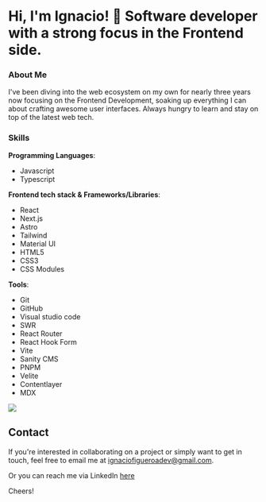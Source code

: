 # Hi, I'm Ignacio! 👋 Software developer with a strong focus in the Frontend side.

### About Me
I've been diving into the web ecosystem on my own for nearly three years now focusing on the Frontend Development, soaking up everything I can about crafting awesome user interfaces. Always hungry to learn and stay on top of the latest web tech.

### Skills
 
**Programming Languages**:
- Javascript
- Typescript

**Frontend tech stack & Frameworks/Libraries**:
- React
- Next.js
- Astro
- Tailwind
- Material UI
- HTML5
- CSS3
- CSS Modules

**Tools**:
- Git
- GitHub
- Visual studio code
- SWR
- React Router
- React Hook Form
- Vite
- Sanity CMS
- PNPM
- Velite
- Contentlayer
- MDX

![](https://github-readme-stats.vercel.app/api/top-langs/?username=figueroaignacio&theme=onedark&hide_border=false&include_all_commits=true&count_private=true&layout=compact)

## Contact
If you're interested in collaborating on a project or simply want to get in touch, feel free to email me at ignaciofigueroadev@gmail.com.

Or you can reach me via LinkedIn [here](https://www.linkedin.com/in/ignacio-figueroa-0a1ba0263)

Cheers!

